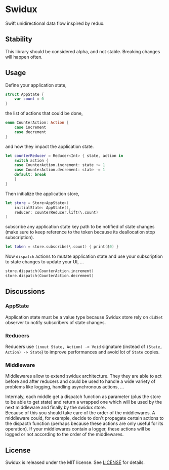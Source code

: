 # Swidux

Swift unidirectional data flow inspired by redux.

## Stability

This library should be considered alpha, and not stable. Breaking changes will happen often.

## Usage

Define your application state,

```swift
struct AppState {
    var count = 0
}
```

the list of actions that could be done,

```swift
enum CounterAction: Action {
    case increment
    case decrement
}
```

and how they impact the application state.

```swift
let counterReducer = Reducer<Int> { state, action in
    switch action {
    case CounterAction.increment: state += 1
    case CounterAction.decrement: state -= 1
    default: break
    }
}
```

Then initialize the application store,

```swift
let store = Store<AppState>(
    initialState: AppState(),
    reducer: counterReducer.lift(\.count)
)
```

subscribe any application state key path to be notified of state changes (make sure to keep reference to the token because its deallocation stop subscription).

```swift
let token = store.subscribe(\.count) { print($0) }
```

Now `dispatch` actions to mutate application state and use your subscription to state changes to update your UI, ...

```swift
store.dispatch(CounterAction.increment)
store.dispatch(CounterAction.decrement)
```

## Discussions

### AppState

Application state must be a value type because Swidux store rely on `didSet` observer to notify subscribers of state changes.

### Reducers

Reducers use `(inout State, Action) -> Void` signature (instead of `(State, Action) -> State`) to improve performances and avoid lot of `State` copies.

### Middleware

Middlewares allow to extend swidux architecture. They they are able to act before and after reducers and could be used to handle a wide variety of problems like logging, handling asynchronous actions, ...

Internaly, each middle get a dispatch function as parameter (plus the store to be able to get state) and return a wrapped one which will be used by the next middleware and finally by the swidux store.
<br />Because of this you should take care of the order of the middlewares. A middleware could, for example, decide to don't propagate certain actions to the dispacth function (perhaps because these actions are only useful for its operation). If your middlewares contain a logger, these actions will be logged or not according to the order of the middlewares.


## License

Swidux is released under the MIT license. See [LICENSE](LICENSE) for details.
